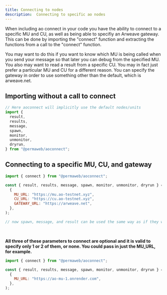```yaml
---
title: Connecting to nodes
description:  Connecting to specific ao nodes
---
```


When including ao connect in your code you have the ability to connect to a specific MU and CU, as well as being able to specifiy an Arweave gateway. This can be done by importing the "connect" function and extracting the functions from a call to the "connect" function.

You may want to do this if you want to know which MU is being called when you send your message so that later you can debug from the specified MU. You also may want to read a result from a specific CU. You may in fact just prefer a particular MU and CU for a different reason. You can specify the gateway in order to use something other than the default, which is arweave.net.

## Importing without a call to connect

```js
// Here aoconnect will implicitly use the default nodes/units
import {
  result,
  results,
  message,
  spawn,
  monitor,
  unmonitor,
  dryrun,
} from "@permaweb/aoconnect";
```

## Connecting to a specific MU, CU, and gateway

```js
import { connect } from "@permaweb/aoconnect";

const { result, results, message, spawn, monitor, unmonitor, dryrun } = connect(
  {
    MU_URL: "https://mu.ao-testnet.xyz",
    CU_URL: "https://cu.ao-testnet.xyz",
    GATEWAY_URL: "https://arweave.net",
  },
);

// now spawn, message, and result can be used the same way as if they were imported directly
```

<br>

<strong>All three of these parameters to connect are optional and it is valid to specify only 1 or 2 of them, or none. You could pass in just the MU_URL, for example.</strong>

```js
import { connect } from "@permaweb/aoconnect";

const { result, results, message, spawn, monitor, unmonitor, dryrun } = connect(
  {
    MU_URL: "https://ao-mu-1.onrender.com",
  },
);
```

